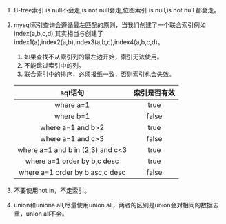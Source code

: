 1. B-tree索引 is null不会走,is not null会走,位图索引 is null,is not null 都会走。

2. mysql索引查询会遵循最左匹配的原则，当我们创建了一个联合索引例如index(a,b,c,d),其实相当与创建了index1(a),index2(a,b),index3(a,b,c),index4(a,b,c,d)。

   1. 如果查找不从索引列的最左边开始，索引无法使用。
   2. 不能跳过索引中的列。
   3. 联合索引中的排序，必须报纸一致，否则索引也会失效。

   |             sql语句              | 索引是否有效 |
   | :------------------------------: | :----------: |
   |            where a=1             |     true     |
   |            where  b=1            |    false     |
   |        where a=1 and b>2         |     true     |
   |        where a=1 and c>3         |    false     |
   | where a=1 and b in (2,3) and c<3 |     true     |
   |   where a=1 order by b,c desc    |     true     |
   | where a=1 order by b asc,c desc  |    false     |

3. 不要使用not in，不走索引。

4. union和uniona all,尽量使用union all，两者的区别是union会对相同的数据去重，union all不会。